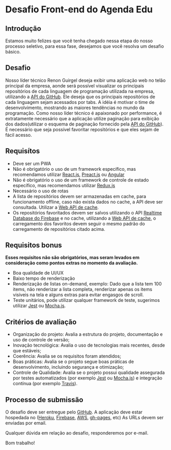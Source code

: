 # Desafio Front-end do Agenda Edu


## Introdução

Estamos muito felizes que você tenha chegado nessa etapa do nosso processo seletivo, para essa fase, desejamos que você resolva um desafio básico.


## Desafio

Nosso líder técnico Renon Guirgel deseja exibir uma aplicação web no telão principal da empresa, aonde será possível visualizar os principais repositórios de cada linguagem de programação utilizada na empresa, utilizando a [API do GitHub][github-api-url]. Ele deseja que os principais repositórios de cada linguagem sejam acessados por tabs. A idéia é motivar o time de desenvolvimento, mostrando as maiores tendências no mundo da programação. Como nosso líder técnico é apaixonado por performance, é extratamente necessário que a aplicação utilize paginação para exibição dos dados(utilizar o esquema de paginação fornecido pela [API do GitHub][github-api-url]). É necessário que seja possível favoritar repositórios e que eles sejam de fácil acesso.


## Requisítos

- Deve ser um PWA
- Não é obrigatório o uso de um framework específico, mas recomendamos utilizar [React.js][reactjs-url], [Preact.js][preactjs-url] ou [Angular][angular-url]
- Não é obrigatório o uso de um framework de controle de estado específico, mas recomendamos utilizar [Redux.js][reduxjs-url]
- Necessário o uso de rotas
- A lista de repositórios devem ser armazenadas em cache, para funcionamento offline, caso não exista dados no cache, a API deve ser consultada. Utilizar a [Web API de cache][cache-api-url].
- Os repositórios favoritados devem ser salvos utilizando o API [Realtime Database do Firebase][firebase-database-url] e no cache, utilizando a [Web API de cache][cache-api-url], o carregamento dos favoritos devem seguir o mesmo padrão do carregamento de repositórios citado acima.


## Requisitos bonus

**Esses requisitos não são obrigatórios, mas seram levados em consideração como pontos extras no momento da avaliação.**

- Boa qualidade de UI/UX
- Baixo tempo de renderização
- Renderização de listas on-demand, exemplo: Dado que a lista tem 100 items, não renderizar a lista completa, renderizar apenas os items visíveis na tela e alguns extras para evitar engasgos de scroll.
- Teste unitários, pode utilizar qualquer framework de teste, sugerimos utilizar [Jest][jest-url] ou [Mocha.js][mocha-url].


## Critérios de avaliação

- Organização do projeto: Avalia a estrutura do projeto, documentação e uso de controle de versão;
- Inovação tecnológica: Avalia o uso de tecnologias mais recentes, desde que estáveis;
- Coerência: Avalia se os requisitos foram atendidos;
- Boas práticas: Avalia se o projeto segue boas práticas de desenvolvimento, incluindo segurança e otimização;
- Controle de Qualidade: Avalia se o projeto possui qualidade assegurada por testes automatizados (por exemplo [Jest][jest-url] ou [Mocha.js][mocha-url]) e integração contínua (por exemplo [Travis][travis-ci-url]).


## Processo de submissão

O desafio deve ser entregue pelo [GitHub][github-url]. A aplicação deve estar hospedada no ([Heroku][heroku-url], [Firebase][firebase-url], [AWS][aws-url], [gh-pages][gh-pages-url], etc) As URLs devem ser enviadas por email.

Qualquer dúvida em relação ao desafio, responderemos por e-mail.

Bom trabalho!

[reactjs-url]: https://reactjs.org/
[preactjs-url]: https://preactjs.com/
[angular-url]: https://angular.io/
[reduxjs-url]: https://redux.js.org/
[cache-api-url]: https://developer.mozilla.org/en-US/docs/Web/API/Cache
[jest-url]: https://facebook.github.io/jest/
[mocha-url]: https://mochajs.org/
[github-url]: https://github.com
[github-api-url]: https://developer.github.com/v3/
[heroku-url]: https://www.heroku.com/
[firebase-url]: https://www.firebase.com/
[aws-url]: https://aws.amazon.com/
[gh-pages-url]: https://pages.github.com/
[firebase-database-url]: https://firebase.google.com/docs/database/
[travis-ci-url]: https://travis-ci.com/

